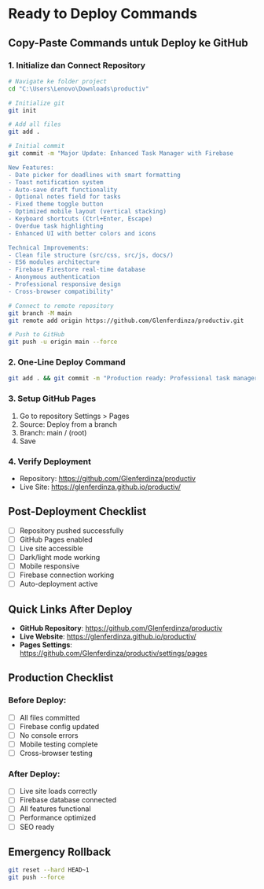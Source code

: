 # Ready to Deploy Commands

## Copy-Paste Commands untuk Deploy ke GitHub

### 1. Initialize dan Connect Repository
```bash
# Navigate ke folder project
cd "C:\Users\Lenovo\Downloads\productiv"

# Initialize git
git init

# Add all files
git add .

# Initial commit
git commit -m "Major Update: Enhanced Task Manager with Firebase

New Features:
- Date picker for deadlines with smart formatting
- Toast notification system 
- Auto-save draft functionality  
- Optional notes field for tasks
- Fixed theme toggle button
- Optimized mobile layout (vertical stacking)
- Keyboard shortcuts (Ctrl+Enter, Escape)
- Overdue task highlighting
- Enhanced UI with better colors and icons

Technical Improvements:
- Clean file structure (src/css, src/js, docs/)
- ES6 modules architecture
- Firebase Firestore real-time database
- Anonymous authentication
- Professional responsive design
- Cross-browser compatibility"

# Connect to remote repository
git branch -M main
git remote add origin https://github.com/Glenferdinza/productiv.git

# Push to GitHub
git push -u origin main --force
```

### 2. One-Line Deploy Command
```bash
git add . && git commit -m "Production ready: Professional task manager" && git push origin main
```

### 3. Setup GitHub Pages
1. Go to repository Settings > Pages
2. Source: Deploy from a branch
3. Branch: main / (root)
4. Save

### 4. Verify Deployment
- Repository: https://github.com/Glenferdinza/productiv
- Live Site: https://glenferdinza.github.io/productiv/

## Post-Deployment Checklist

- [ ] Repository pushed successfully  
- [ ] GitHub Pages enabled
- [ ] Live site accessible
- [ ] Dark/light mode working
- [ ] Mobile responsive
- [ ] Firebase connection working
- [ ] Auto-deployment active

## Quick Links After Deploy

- **GitHub Repository**: https://github.com/Glenferdinza/productiv
- **Live Website**: https://glenferdinza.github.io/productiv/
- **Pages Settings**: https://github.com/Glenferdinza/productiv/settings/pages

## Production Checklist

### Before Deploy:
- [ ] All files committed
- [ ] Firebase config updated  
- [ ] No console errors
- [ ] Mobile testing complete
- [ ] Cross-browser testing

### After Deploy:
- [ ] Live site loads correctly
- [ ] Firebase database connected
- [ ] All features functional
- [ ] Performance optimized
- [ ] SEO ready

## Emergency Rollback
```bash
git reset --hard HEAD~1
git push --force
```